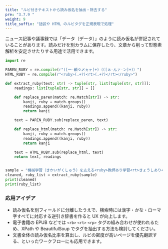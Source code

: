 ```yaml
---
title: "ルビ付きテキストから読み仮名を抽出・除去する"
pre: "3.7.9 "
weight: 9
title_suffix: "括弧や HTML のルビタグを正規表現で処理"
---
```


ニュース記事や議事録では「データ（データ）」のように読み仮名が併記されていることがあります。読みだけを別カラムに保存したり、文章から削って形態素解析を安定させたりする用途で活用できます。

```python
import re

PAREN_RUBY = re.compile(r"([一-龥々〆ヵヶ]+)（([ぁ-んァ-ン]+)）")
HTML_RUBY = re.compile(r"<ruby>(.+?)<rt>(.+?)</rt></ruby>")

def extract_ruby(text: str) -> tuple[str, list[tuple[str, str]]]:
    readings: list[tuple[str, str]] = []

    def replace_paren(match: re.Match[str]) -> str:
        kanji, ruby = match.groups()
        readings.append((kanji, ruby))
        return kanji

    text = PAREN_RUBY.sub(replace_paren, text)

    def replace_html(match: re.Match[str]) -> str:
        kanji, ruby = match.groups()
        readings.append((kanji, ruby))
        return kanji

    text = HTML_RUBY.sub(replace_html, text)
    return text, readings


sample = "機械学習（きかいがくしゅう）を支える<ruby>教師あり学習<rt>きょうしあり</rt></ruby>の基礎"
cleaned, ruby_list = extract_ruby(sample)
print(cleaned)
print(ruby_list)
```

### 応用アイデア
- 読み仮名を別フィールドに分離したうえで、検索時には漢字・かな・ローマ字すべてに対応する逆引き辞書を作ると UX が向上します。
- 電子書籍の EPUB などでは `<rb>` `<rt>` `<rp>` タグの組み合わせが使われるため、XPath や BeautifulSoup でタグを抽出する方法も検討してください。
- 文書全体の読み仮名比率を算出し、ルビの密度が高いページを優先翻訳する、といったワークフローにも応用できます。
